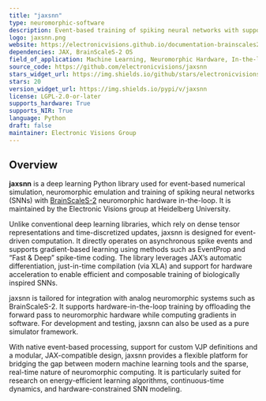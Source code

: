 ```yaml
---
title: "jaxsnn"
type: neuromorphic-software
description: Event-based training of spiking neural networks with support for BrainScaleS-2 hardware-in-the-loop based on JAX.
logo: jaxsnn.png
website: https://electronicvisions.github.io/documentation-brainscales2/latest/
dependencies: JAX, BrainScaleS-2 OS
field_of_application: Machine Learning, Neuromorphic Hardware, In-the-loop Training, Event-based Training
source_code: https://github.com/electronicvisions/jaxsnn
stars_widget_url: https://img.shields.io/github/stars/electronicvisions/jaxsnn
stars: 20
version_widget_url: https://img.shields.io/pypi/v/jaxsnn
license: LGPL-2.0-or-later
supports_hardware: True
supports_NIR: True
language: Python
draft: false
maintainer: Electronic Visions Group
---
```


## Overview

**jaxsnn** is a deep learning Python library used for event-based numerical simulation, neuromorphic emulation and training of spiking neural networks (SNNs) with [BrainScaleS-2](https://open-neuromorphic.org/neuromorphic-computing/hardware/brainscales-2-universitat-heidelberg/) neuromorphic hardware in-the-loop. It is maintained by the Electronic Visions group at Heidelberg University.

Unlike conventional deep learning libraries, which rely on dense tensor representations and time-discretized updates, jaxsnn is designed for event-driven computation. It directly operates on asynchronous spike events and supports gradient-based learning using methods such as EventProp and “Fast & Deep” spike-time coding. The library leverages JAX’s automatic differentiation, just-in-time compilation (via XLA) and support for hardware acceleration to enable efficient and composable training of biologically inspired SNNs.

jaxsnn is tailored for integration with analog neuromorphic systems such as BrainScaleS-2. It supports hardware-in-the-loop training by offloading the forward pass to neuromorphic hardware while computing gradients in software. For development and testing, jaxsnn can also be used as a pure simulator framework.

With native event-based processing, support for custom VJP definitions and a modular, JAX-compatible design, jaxsnn provides a flexible platform for bridging the gap between modern machine learning tools and the sparse, real-time nature of neuromorphic computing. It is particularly suited for research on energy-efficient learning algorithms, continuous-time dynamics, and hardware-constrained SNN modeling.
